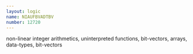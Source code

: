 ```yaml
---
layout: logic
name: NIAUFBVADTBV
number: 12720
---
```

non-linear integer arithmetics, uninterpreted functions, bit-vectors, arrays, data-types, bit-vectors